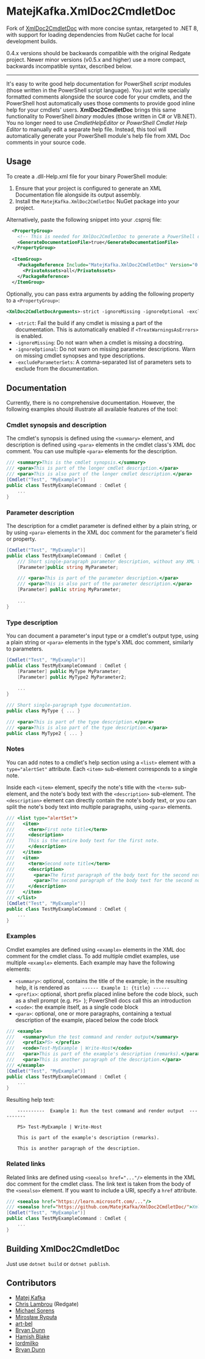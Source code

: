 # MatejKafka.XmlDoc2CmdletDoc

Fork of [XmlDoc2CmdletDoc](https://github.com/red-gate/XmlDoc2CmdletDoc) with more concise syntax, retargeted to .NET 8, with support for loading
dependencies from NuGet cache for local development builds.

0.4.x versions should be backwards compatible with the original Redgate project.
Newer minor versions (v0.5.x and higher) use a more compact, backwards incompatible syntax, described below.

---

It's easy to write good help documentation for PowerShell *script* modules (those written in the PowerShell script language). You just write specially formatted comments alongside the source code for your cmdlets, and the PowerShell host automatically uses those comments to provide good inline help for your cmdlets' users. **XmlDoc2CmdletDoc** brings this same functionality to PowerShell *binary* modules (those written in C# or VB.NET). You no longer need to use *CmdletHelpEditor* or *PowerShell Cmdlet Help Editor* to manually edit a separate help file. Instead, this tool will automatically generate your PowerShell module's help file from XML Doc comments in your source code.

## Usage

To create a .dll-Help.xml file for your binary PowerShell module:

1. Ensure that your project is configured to generate an XML Documentation file alongside its output assembly.
2. Install the `MatejKafka.XmlDoc2CmdletDoc` NuGet package into your project.

Alternatively, paste the following snippet into your .csproj file:

```xml
  <PropertyGroup>
    <!-- This is needed for XmlDoc2CmdletDoc to generate a PowerShell documentation file. -->
    <GenerateDocumentationFile>true</GenerateDocumentationFile>
  </PropertyGroup>
  
  <ItemGroup>
    <PackageReference Include="MatejKafka.XmlDoc2CmdletDoc" Version="0.7.0">
      <PrivateAssets>all</PrivateAssets>
    </PackageReference>
  </ItemGroup>
```

Optionally, you can pass extra arguments by adding the following property to a `<PropertyGroup>`:

```xml
<XmlDoc2CmdletDocArguments>-strict -ignoreMissing -ignoreOptional -excludeParameterSets parameterSetToExclude1,parameterSetToExclude2</XmlDoc2CmdletDocArguments>
```

- `-strict`: Fail the build if any cmdlet is missing a part of the documentation. This is automatically enabled if `<TreatWarningsAsErrors>` is enabled.
- `-ignoreMissing`: Do not warn when a cmdlet is missing a docstring.
- `-ignoreOptional`: Do not warn on missing parameter descriptions. Warn on missing cmdlet synopses and type descriptions.
- `-excludeParameterSets`: A comma-separated list of parameters sets to exclude from the documentation.

## Documentation

Currently, there is no comprehensive documentation. However, the following examples should illustrate all available
features of the tool:

### Cmdlet synopsis and description

The cmdlet's synopsis is defined using the `<summary>` element, and description is defined using `<para>` elements in
the cmdlet class's XML doc comment. You can use multiple `<para>` elements for the description.

```c#
/// <summary>This is the cmdlet synopsis.</summary>
/// <para>This is part of the longer cmdlet description.</para>
/// <para>This is also part of the longer cmdlet description.</para>
[Cmdlet("Test", "MyExample")]
public class TestMyExampleCommand : Cmdlet {
    ...
}
```

### Parameter description

The description for a cmdlet parameter is defined either by a plain string, or by using `<para>` elements in the XML doc comment for the parameter's field or property.

```c#
[Cmdlet("Test", "MyExample")]
public class TestMyExampleCommand : Cmdlet {
    /// Short single-paragraph parameter description, without any XML tags.
    [Parameter]public string MyParameter;

    /// <para>This is part of the parameter description.</para>
    /// <para>This is also part of the parameter description.</para>
    [Parameter] public string MyParameter;
    
    ...
}

```

### Type description

You can document a parameter's input type or a cmdlet's output type, using a plain string or `<para>` elements in the type's XML doc comment, similarly to parameters.

```c#
[Cmdlet("Test", "MyExample")]
public class TestMyExampleCommand : Cmdlet {
    [Parameter] public MyType MyParameter;
    [Parameter] public MyType2 MyParameter2;
    
    ...
}

/// Short single-paragraph type documentation.
public class MyType { ... }

/// <para>This is part of the type description.</para>
/// <para>This is also part of the type description.</para>
public class MyType2 { ... }
```

### Notes

You can add notes to a cmdlet's help section using a `<list>` element with a `type="alertSet"` attribute. Each `<item>` sub-element corresponds to a single note. 

Inside each `<item>` element, specify the note's title with the `<term>` sub-element, and the note's body text with the `<description>` sub-element. The `<description>` element can directly contain the note's body text, or you can split the note's body text into multiple paragraphs, using `<para>` elements.

```c#
/// <list type="alertSet">
///   <item>
///     <term>First note title</term>
///     <description>
///     This is the entire body text for the first note.
///     </description>
///   </item>
///   <item>
///     <term>Second note title</term>
///     <description>
///       <para>The first paragraph of the body text for the second note.</para>
///       <para>The second paragraph of the body text for the second note.</para>
///     </description>
///   </item>
/// </list>
[Cmdlet("Test", "MyExample")]
public class TestMyExampleCommand : Cmdlet {
    ...
}
```

### Examples

Cmdlet examples are defined using `<example>` elements in the XML doc comment for the cmdlet class. To add multiple
cmdlet examples, use multiple `<example>` elements. Each example may have the following elements:
- `<summary>`: optional, contains the title of the example; in the resulting help, it is rendered as `    ------ Example 1: {title} ------`
- `<prefix>`: optional, short prefix placed inline before the code block, such as a shell prompt (e.g. `PS> `); PowerShell docs call this an introduction
- `<code>`: the example itself, as a single code block
- `<para>`: optional, one or more paragraphs, containing a textual description of the example, placed below the code block

```c#
/// <example>
///   <summary>Run the test command and render output</summary>
///   <prefix>PS> </prefix>
///   <code>Test-MyExample | Write-Host</code>
///   <para>This is part of the example's description (remarks).</para>
///   <para>This is another paragraph of the description.</para>
/// </example>
[Cmdlet("Test", "MyExample")]
public class TestMyExampleCommand : Cmdlet {
    ...
}
```

Resulting help text:
```
    ----------  Example 1: Run the test command and render output  ----------

    PS> Test-MyExample | Write-Host

    This is part of the example's description (remarks).

    This is another paragraph of the description.
```

### Related links

Related links are defined using `<seealso href="..."/>` elements in the XML doc comment for the cmdlet class. The link text is taken from the body of the `<seealso>` element. If you want to include a URI, specify a `href` attribute.

```c#
/// <seealso href="https://learn.microsoft.com/..."/>
/// <seealso href="https://github.com/MatejKafka/XmlDoc2CmdletDoc/">XmlDoc2CmdletDoc repository</seealso>
[Cmdlet("Test", "MyExample")]
public class TestMyExampleCommand : Cmdlet {
    ...
}
```

## Building XmlDoc2CmdletDoc

Just use `dotnet build` or `dotnet publish`.

## Contributors

- [Matej Kafka](https://github.com/MatejKafka)
- [Chris Lambrou](https://github.com/chrislambrou) (Redgate)
- [Michael Sorens](https://github.com/msorens)
- [Mirosław Rypuła](https://github.com/rymir75)
- [art-bel](https://github.com/art-bel)
- [Bryan Dunn](https://github.com/VonOgre)
- [Hamish Blake](https://github.com/hsimah)
- [lordmilko](https://github.com/lordmilko)
- [Bryan Dunn](https://github.com/VonOgre)